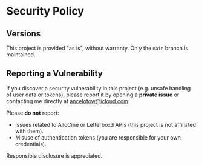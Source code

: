 # Security Policy

## Versions
This project is provided "as is", without warranty. Only the `main` branch is maintained.

## Reporting a Vulnerability
If you discover a security vulnerability in this project (e.g. unsafe handling of user data or tokens), please report it by opening a **private issue** or contacting me directly at ancelotow@icloud.com.

Please **do not** report:
- Issues related to AlloCiné or Letterboxd APIs (this project is not affiliated with them).
- Misuse of authentication tokens (you are responsible for your own credentials).

Responsible disclosure is appreciated.
